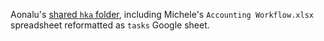 Aonalu's [shared `hka` folder](https://drive.google.com/drive/folders/1m8ZIENu5s0JIbDUvEYwZEchaLkXGePv0), including Michele's `Accounting Workflow.xlsx` spreadsheet reformatted as `tasks` Google sheet.